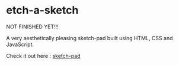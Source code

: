 # etch-a-sketch

NOT FINISHED YET!!!

A very aesthetically pleasing sketch-pad built using HTML, CSS and JavaScript.

Check it out here : [sketch-pad](https://baibhavjoshi.github.io/etch-a-sketch/)

